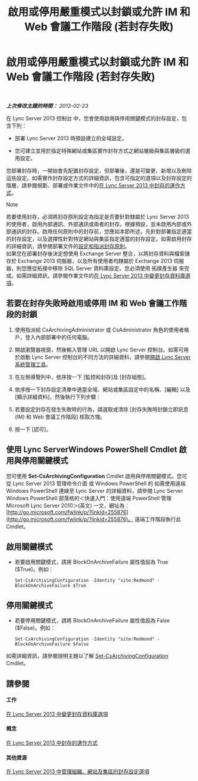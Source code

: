 ﻿---
title: 啟用或停用嚴重模式以封鎖或允許 IM 和 Web 會議工作階段 (若封存失敗)
TOCTitle: 啟用或停用嚴重模式以封鎖或允許 IM 和 Web 會議工作階段 (若封存失敗)
ms:assetid: fafdcd2e-b778-4ed5-a25f-09208aa3b699
ms:mtpsurl: https://technet.microsoft.com/zh-tw/library/Gg182609(v=OCS.15)
ms:contentKeyID: 49292897
ms.date: 08/24/2015
mtps_version: v=OCS.15
ms.translationtype: HT
---

# 啟用或停用嚴重模式以封鎖或允許 IM 和 Web 會議工作階段 (若封存失敗)

 

_**上次修改主題的時間：** 2013-02-23_

在 Lync Server 2013 控制台 中，您會使用啟用與停用關鍵模式的封存設定，包含下列：

  - 部署 Lync Server 2013 時預設建立的全域設定。

  - 您可建立並用於指定特殊網站或集區實作封存方式之網站層級與集區層級的選用設定。

您部署封存時，一開始會先配置封存設定，但部署後，還是可變更、新增以及刪除這些設定。如需實作封存設定方式的詳細資訊，包含可指定的選項以及封存設定的階層，請參閱規劃、部署或作業文件中的[在 Lync Server 2013 中封存的運作方式](lync-server-2013-how-archiving-works.md)。

> [!NOTE]
> 若要使用封存，必須將封存原則設定為指定是否要針對隸屬於 Lync Server 2013 的使用者，啟用內部通訊、外部通訊或兩者的封存。根據預設，並未啟用內部或外部通訊的封存。啟用任何原則中的封存前，您應如本節所述，先針對部署指定適當的封存設定，以及選擇性針對特定網站與集區指定適當的封存設定。如需啟用封存的詳細資訊，請參閱部署文件的<a href="lync-server-2013-configuring-and-assigning-archiving-policies.md">設定和指派封存原則</a>。<br />
> 如果您在部署封存後決定想使用 Exchange Server 整合，以將封存資料與檔案儲存於 Exchange 2013 伺服器，以及所有使用者均隸屬於 Exchange 2013 伺服器，則您應從拓撲中移除 SQL Server 資料庫設定。您必須使用 拓撲產生器 來完成。如需詳細資訊，請參閱作業文件的<a href="lync-server-2013-changing-archiving-database-options.md">在 Lync Server 2013 中變更封存資料庫選項</a>。


## 若要在封存失敗時啟用或停用 IM 和 Web 會議工作階段的封鎖

1.  使用指派給 CsArchivingAdministrator 或 CsAdministrator 角色的使用者帳戶，登入內部部署中的任何電腦。

2.  開啟瀏覽器視窗，然後輸入管理 URL 以開啟 Lync Server 控制台。如需可用於啟動 Lync Server 控制台的不同方法的詳細資料，請參閱[開啟 Lync Server 系統管理工具](lync-server-2013-open-lync-server-administrative-tools.md)。

3.  在左側導覽列中，依序按一下 \[監控和封存\]及 \[封存組態\]。

4.  依序按一下封存設定清單中適當全域、網站或集區設定中的名稱、\[編輯\] 以及 \[顯示詳細資料\]，然後執行下列步驟：

5.  若要設定封存在發生失敗時的行為，請選取或清除 \[封存失敗時封鎖立即訊息 (IM) 和 Web 會議工作階段\] 核取方塊。

6.  按一下 \[認可\]。

## 使用 Lync ServerWindows PowerShell Cmdlet 啟用與停用關鍵模式

您可使用 **Set-CsArchivingConfiguration** Cmdlet 啟用與停用關鍵模式。您可從 Lync Server 2013 管理命令介面 或 Windows PowerShell 的 如需使用遠端 Windows PowerShell 連線至 Lync Server 的詳細資料，請參閱 Lync Server Windows PowerShell 部落格的＜快速入門：使用遠端 PowerShell 管理 Microsoft Lync Server 2010＞(英文) 一文，網址為：[http://go.microsoft.com/fwlink/p/?linkId=255876](http://go.microsoft.com/fwlink/p/?linkid=255876)。 遠端工作階段執行此 Cmdlet。

## 啟用關鍵模式

  - 若要啟用關鍵模式，請將 BlockOnArchiveFailure 屬性值設為 True ($True)。例如：
    
        Set-CsArchivingConfiguration -Identity "site:Redmond" -BlockOnArchiveFailure $True

## 停用關鍵模式

  - 若要停用關鍵模式，請將 BlockOnArchiveFailure 屬性值設為 False ($False)。例如：
    
        Set-CsArchivingConfiguration -Identity "site:Redmond" -BlockOnArchiveFailure $False

如需詳細資訊，請參閱說明主題以了解 [Set-CsArchivingConfiguration](https://docs.microsoft.com/en-us/powershell/module/skype/Set-CsArchivingConfiguration) Cmdlet。

## 請參閱

#### 工作

[在 Lync Server 2013 中變更封存資料庫選項](lync-server-2013-changing-archiving-database-options.md)  

#### 概念

[在 Lync Server 2013 中封存的運作方式](lync-server-2013-how-archiving-works.md)  

#### 其他資源

[在 Lync Server 2013 中管理組織、網站及集區的封存設定選項](lync-server-2013-managing-archiving-configuration-options-for-your-organization-sites-and-pools.md)

